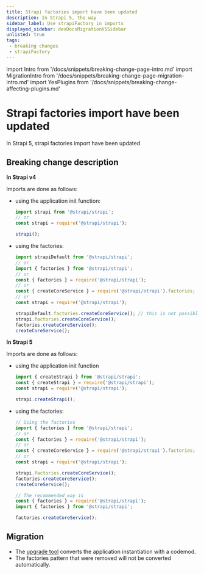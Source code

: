 ```yaml
---
title: Strapi factories import have been updated
description: In Strapi 5, the way 
sidebar_label: Use strapiFactory in imports
displayed_sidebar: devDocsMigrationV5Sidebar
unlisted: true
tags:
 - breaking changes
 - strapiFactory
---
```


import Intro from '/docs/snippets/breaking-change-page-intro.md'
import MigrationIntro from '/docs/snippets/breaking-change-page-migration-intro.md'
import YesPlugins from '/docs/snippets/breaking-change-affecting-plugins.md'

# Strapi factories import have been updated

In Strapi 5, strapi factories import have been updated

<Intro />

<YesPlugins />

## Breaking change description

**In Strapi v4**

Imports are done as follows:

* using the application init function:

  ```js
  import strapi from '@strapi/strapi'; 
  // or
  const strapi = require('@strapi/strapi');

  strapi();
  ```

* using the factories:
  
  ```js
  import strapiDefault from '@strapi/strapi';
  // or
  import { factories } from '@strapi/strapi';
  // or
  const { factories } = require('@strapi/strapi');
  // or
  const { createCoreService } = require('@strapi/strapi').factories;
  // or
  const strapi = require('@strapi/strapi');

  strapiDefault.factories.createCoreService(); // this is not possible anymore in v5
  strapi.factories.createCoreService();
  factories.createCoreService();
  createCoreService();
  ```

**In Strapi 5**

Imports are done as follows:

* using the application init function

  ```js
  import { createStrapi } from '@strapi/strapi'; 
  const { createStrapi } = require('@strapi/strapi');
  const strapi = require('@strapi/strapi');

  strapi.createStrapi();
  ```

* using the factories:
  
  ```js
  // Using the factories
  import { factories } from '@strapi/strapi';
  // or
  const { factories } = require('@strapi/strapi');
  // or
  const { createCoreService } = require('@strapi/strapi').factories;
  // or
  const strapi = require('@strapi/strapi');

  strapi.factories.createCoreService();
  factories.createCoreService();
  createCoreService();

  // The recommended way is
  const { factories } = require('@strapi/strapi');
  import { factories } from '@strapi/strapi';

  factories.createCoreService();
  ```

## Migration

- The [upgrade tool](/dev-docs/upgrade-tool) converts the application instantiation with a codemod.
- The factories pattern that were removed will not be converted automatically.
